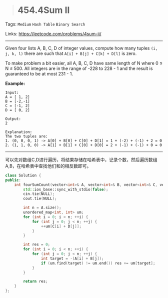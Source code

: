 > # 454.4Sum II

Tags: `Medium` `Hash Table` `Binary Search`

Links: https://leetcode.com/problems/4sum-ii/

-----

Given four lists A, B, C, D of integer values, compute how many tuples `(i, j, k, l)` there are such that `A[i] + B[j] + C[k] + D[l]` is zero.

To make problem a bit easier, all A, B, C, D have same length of N where 0 ≤ N ≤ 500. All integers are in the range of -228 to 228 - 1 and the result is guaranteed to be at most 231 - 1.

**Example:**

```
Input:
A = [ 1, 2]
B = [-2,-1]
C = [-1, 2]
D = [ 0, 2]

Output:
2

Explanation:
The two tuples are:
1. (0, 0, 0, 1) -> A[0] + B[0] + C[0] + D[1] = 1 + (-2) + (-1) + 2 = 0
2. (1, 1, 0, 0) -> A[1] + B[1] + C[0] + D[0] = 2 + (-1) + (-1) + 0 = 0
```

-----

可以先对数组C,D进行遍历，将结果存储在哈希表中，记录个数，然后遍历数组A,B，在哈希表中查找他们和的相反数即可。

```c++
class Solution {
public:
    int fourSumCount(vector<int>& A, vector<int>& B, vector<int>& C, vector<int>& D) {
    	std::ios_base::sync_with_stdio(false);
    	cin.tie(NULL);
    	cout.tie(NULL);

    	int n = A.size();
    	unordered_map<int, int> um;
    	for (int i = 0; i < n; ++i) {
    		for (int j = 0; j < n; ++j) {
    			++um[C[i] + D[j]];
    		}
    	}

    	int res = 0;
    	for (int i = 0; i < n; ++i) {
    		for (int j = 0; j < n; ++j) {
    			int target = -(A[i] + B[j]);
    			if (um.find(target) != um.end()) res += um[target];
    		}
    	}

    	return res;
    }
};
```

